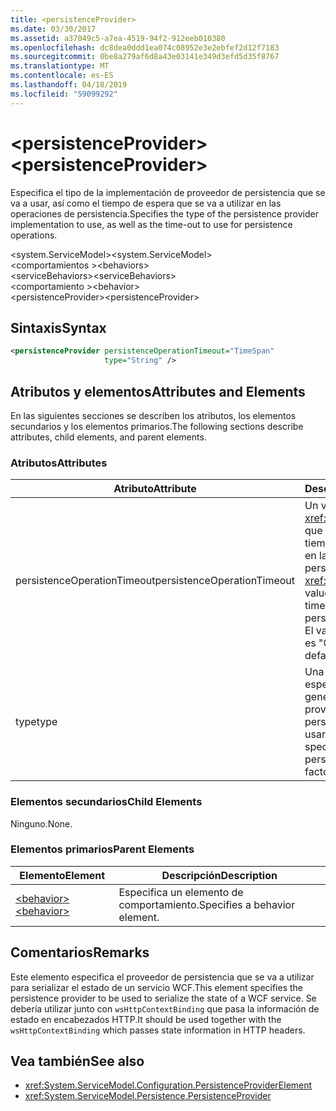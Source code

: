 ```yaml
---
title: <persistenceProvider>
ms.date: 03/30/2017
ms.assetid: a37049c5-a7ea-4519-94f2-912eeb010380
ms.openlocfilehash: dc8dea0ddd1ea074c08952e3e2ebfef2d12f7183
ms.sourcegitcommit: 0be8a279af6d8a43e03141e349d3efd5d35f8767
ms.translationtype: MT
ms.contentlocale: es-ES
ms.lasthandoff: 04/18/2019
ms.locfileid: "59099292"
---
```

# <a name="persistenceprovider"></a><span data-ttu-id="4c774-101">\<persistenceProvider></span><span class="sxs-lookup"><span data-stu-id="4c774-101">\<persistenceProvider></span></span>
<span data-ttu-id="4c774-102">Especifica el tipo de la implementación de proveedor de persistencia que se va a usar, así como el tiempo de espera que se va a utilizar en las operaciones de persistencia.</span><span class="sxs-lookup"><span data-stu-id="4c774-102">Specifies the type of the persistence provider implementation to use, as well as the time-out to use for persistence operations.</span></span>  
  
 <span data-ttu-id="4c774-103">\<system.ServiceModel></span><span class="sxs-lookup"><span data-stu-id="4c774-103">\<system.ServiceModel></span></span>  
<span data-ttu-id="4c774-104">\<comportamientos ></span><span class="sxs-lookup"><span data-stu-id="4c774-104">\<behaviors></span></span>  
<span data-ttu-id="4c774-105">\<serviceBehaviors></span><span class="sxs-lookup"><span data-stu-id="4c774-105">\<serviceBehaviors></span></span>  
<span data-ttu-id="4c774-106">\<comportamiento ></span><span class="sxs-lookup"><span data-stu-id="4c774-106">\<behavior></span></span>  
<span data-ttu-id="4c774-107">\<persistenceProvider></span><span class="sxs-lookup"><span data-stu-id="4c774-107">\<persistenceProvider></span></span>  
  
## <a name="syntax"></a><span data-ttu-id="4c774-108">Sintaxis</span><span class="sxs-lookup"><span data-stu-id="4c774-108">Syntax</span></span>  
  
```xml  
<persistenceProvider persistenceOperationTimeout="TimeSpan"
                     type="String" />
```  
  
## <a name="attributes-and-elements"></a><span data-ttu-id="4c774-109">Atributos y elementos</span><span class="sxs-lookup"><span data-stu-id="4c774-109">Attributes and Elements</span></span>  
 <span data-ttu-id="4c774-110">En las siguientes secciones se describen los atributos, los elementos secundarios y los elementos primarios.</span><span class="sxs-lookup"><span data-stu-id="4c774-110">The following sections describe attributes, child elements, and parent elements.</span></span>  
  
### <a name="attributes"></a><span data-ttu-id="4c774-111">Atributos</span><span class="sxs-lookup"><span data-stu-id="4c774-111">Attributes</span></span>  
  
|<span data-ttu-id="4c774-112">Atributo</span><span class="sxs-lookup"><span data-stu-id="4c774-112">Attribute</span></span>|<span data-ttu-id="4c774-113">Descripción</span><span class="sxs-lookup"><span data-stu-id="4c774-113">Description</span></span>|  
|---------------|-----------------|  
|<span data-ttu-id="4c774-114">persistenceOperationTimeout</span><span class="sxs-lookup"><span data-stu-id="4c774-114">persistenceOperationTimeout</span></span>|<span data-ttu-id="4c774-115">Un valor <xref:System.TimeSpan> que especifica el tiempo de espera usado en las operaciones de persistencia.</span><span class="sxs-lookup"><span data-stu-id="4c774-115">A <xref:System.TimeSpan> value that specifies the time-out used for persistence operations.</span></span> <span data-ttu-id="4c774-116">El valor predeterminado es "00: 00:30".</span><span class="sxs-lookup"><span data-stu-id="4c774-116">The default is "00:00:30".</span></span>|  
|<span data-ttu-id="4c774-117">type</span><span class="sxs-lookup"><span data-stu-id="4c774-117">type</span></span>|<span data-ttu-id="4c774-118">Una cadena que especifica el tipo del generador del proveedor de persistencia que se va a usar.</span><span class="sxs-lookup"><span data-stu-id="4c774-118">A string that specifies the type of the persistence provider factory to use.</span></span>|  
  
### <a name="child-elements"></a><span data-ttu-id="4c774-119">Elementos secundarios</span><span class="sxs-lookup"><span data-stu-id="4c774-119">Child Elements</span></span>  
 <span data-ttu-id="4c774-120">Ninguno.</span><span class="sxs-lookup"><span data-stu-id="4c774-120">None.</span></span>  
  
### <a name="parent-elements"></a><span data-ttu-id="4c774-121">Elementos primarios</span><span class="sxs-lookup"><span data-stu-id="4c774-121">Parent Elements</span></span>  
  
|<span data-ttu-id="4c774-122">Elemento</span><span class="sxs-lookup"><span data-stu-id="4c774-122">Element</span></span>|<span data-ttu-id="4c774-123">Descripción</span><span class="sxs-lookup"><span data-stu-id="4c774-123">Description</span></span>|  
|-------------|-----------------|  
|[<span data-ttu-id="4c774-124">\<behavior></span><span class="sxs-lookup"><span data-stu-id="4c774-124">\<behavior></span></span>](../../../../../docs/framework/configure-apps/file-schema/wcf/behavior-of-endpointbehaviors.md)|<span data-ttu-id="4c774-125">Especifica un elemento de comportamiento.</span><span class="sxs-lookup"><span data-stu-id="4c774-125">Specifies a behavior element.</span></span>|  
  
## <a name="remarks"></a><span data-ttu-id="4c774-126">Comentarios</span><span class="sxs-lookup"><span data-stu-id="4c774-126">Remarks</span></span>  
 <span data-ttu-id="4c774-127">Este elemento especifica el proveedor de persistencia que se va a utilizar para serializar el estado de un servicio WCF.</span><span class="sxs-lookup"><span data-stu-id="4c774-127">This element specifies the persistence provider to be used to serialize the state of a WCF service.</span></span> <span data-ttu-id="4c774-128">Se debería utilizar junto con `wsHttpContextBinding` que pasa la información de estado en encabezados HTTP.</span><span class="sxs-lookup"><span data-stu-id="4c774-128">It should be used together with the `wsHttpContextBinding` which passes state information in HTTP headers.</span></span>  
  
## <a name="see-also"></a><span data-ttu-id="4c774-129">Vea también</span><span class="sxs-lookup"><span data-stu-id="4c774-129">See also</span></span>

- <xref:System.ServiceModel.Configuration.PersistenceProviderElement>
- <xref:System.ServiceModel.Persistence.PersistenceProvider>
